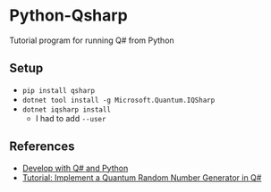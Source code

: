 # Python-Qsharp

Tutorial program for running Q# from Python


## Setup
* ```pip install qsharp```
* ```dotnet tool install -g Microsoft.Quantum.IQSharp```
* ```dotnet iqsharp install```
  * I had to add ```--user```


## References
* [Develop with Q# and Python](https://docs.microsoft.com/en-us/quantum/install-guide/pyinstall)
* [Tutorial: Implement a Quantum Random Number Generator in Q#](https://docs.microsoft.com/en-us/quantum/quickstarts/qrng?tabs=tabid-python)